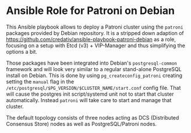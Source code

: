 Ansible Role for Patroni on Debian
======================================

This Ansible playbook allows to deploy a Patroni cluster using the `patroni`
packages provided by Debian repository. It is a stripped down adaption of
https://github.com/credativ/ansible-playbook-patroni-debian as a role,
focusing on a setup with Etcd (v3) + VIP-Manager and thus simplifying the options a bit.

Those packages have been integrated into Debian's `postgresql-common`
framework and will look very similar to a regular stand-alone PostgreSQL
install on Debian. This is done by using `pg_createconfig_patroni` creating
setting the `manual` flag in the `/etc/postgresql/$PG_VERSION/$CLUSTER_NAME/start.conf`
config file. That will cause the postgres init script/systemd unit not to
start that cluster automatically. Instead `patroni` will take care to start
and manage that cluster.

The default topology consists of three nodes acting as DCS
(Distributed Consensus Store) nodes as well as PostgreSQL/Patroni nodes.
